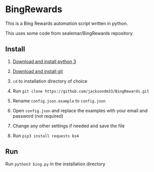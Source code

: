 # BingRewards

This is a Bing Rewards automation script written in python.

This uses some code from sealemar/BingRewards repository.

## Install

1. [Download and install python 3](https://www.python.org/downloads)

2. [Download and install git](https://git-scm.com/downloads)

3. `cd` to installation directory of choice

4. Run `git clone https://github.com/jacksondm33/BingRewards.git`

5. Rename `config.json.example` to `config.json`

6. Open `config.json` and replace the examples with your email and password (not required)

7. Change any other settings if needed and save the file

8. Run `pip3 install requests bs4`

## Run

Run `python3 bing.py` in the installation directory


